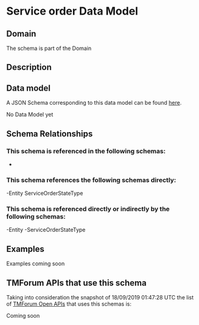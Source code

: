 # Service order Data Model

## Domain

The  schema is part of the  Domain

## Description



## Data model

A JSON Schema corresponding to this data model can be found
[here](https://github.com/tmforum-rand/schemas/blob/master/Service/ServiceOrder.schema.json).

No Data Model yet

## Schema Relationships

### This schema is referenced in the following schemas:

-

### This schema references the following schemas directly:

-Entity
ServiceOrderStateType

### This schema is referenced directly or indirectly by the following schemas:

-Entity
-ServiceOrderStateType



## Examples

Examples coming soon

## TMForum APIs that use this schema

Taking into consideration the snapshot of 18/09/2019 01:47:28 UTC the list of [TMForum Open APIs](https://www.tmforum.org/open-apis/) that uses this schemas is:

Coming soon